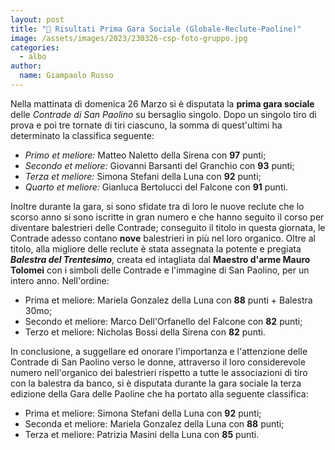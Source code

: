 ```yaml
---
layout: post
title: "🎯 Risultati Prima Gara Sociale (Globale-Reclute-Paoline)"
image: /assets/images/2023/230326-csp-foto-gruppo.jpg
categories: 
  - albo
author:
  name: Giampaolo Russo
---
```


Nella mattinata di domenica 26 Marzo si è disputata la **prima gara sociale** delle *Contrade di San Paolino* su bersaglio singolo. Dopo un singolo tiro di prova e poi tre tornate di tiri ciascuno, la somma di quest'ultimi ha determinato la classifica seguente:

<!-- more -->

* *Primo et meliore:* Matteo Naletto della Sirena con **97** punti;
* *Secondo et meliore:* Giovanni Barsanti del Granchio con **93** punti;
* *Terza et meliore:* Simona Stefani della Luna con **92** punti;
* *Quarto et meliore:* Gianluca Bertolucci del Falcone con **91** punti.

Inoltre durante la gara, si sono sfidate tra di loro le nuove reclute che lo scorso anno si sono iscritte in gran numero e che hanno seguito il corso per diventare balestrieri delle Contrade; conseguito il titolo in questa giornata, le Contrade adesso contano **nove** balestrieri in più nel loro organico. Oltre al titolo, alla migliore delle reclute è stata assegnata la potente e pregiata ***Balestra del Trentesimo***, creata ed intagliata dal **Maestro d'arme Mauro Tolomei** con i simboli delle Contrade e l'immagine di San Paolino, per un intero anno.
Nell'ordine:

* Prima et meliore: Mariela Gonzalez della Luna con **88** punti + Balestra 30mo;
* Secondo et meliore: Marco Dell'Orfanello del Falcone con **82** punti;
* Terzo et meliore: Nicholas Bossi della Sirena con **82** punti.

In conclusione, a suggellare ed onorare l'importanza e l'attenzione delle Contrade di San Paolino verso le donne, attraverso il loro considerevole numero nell'organico dei balestrieri rispetto a tutte le associazioni di tiro con la balestra da banco, si è disputata durante la gara sociale la terza edizione della Gara delle Paoline che ha portato alla seguente classifica:

* Prima et meliore: Simona Stefani della Luna con **92** punti;
* Seconda et meliore: Mariela Gonzalez della Luna con **88** punti;
* Terza et meliore: Patrizia Masini della Luna con **85** punti.
